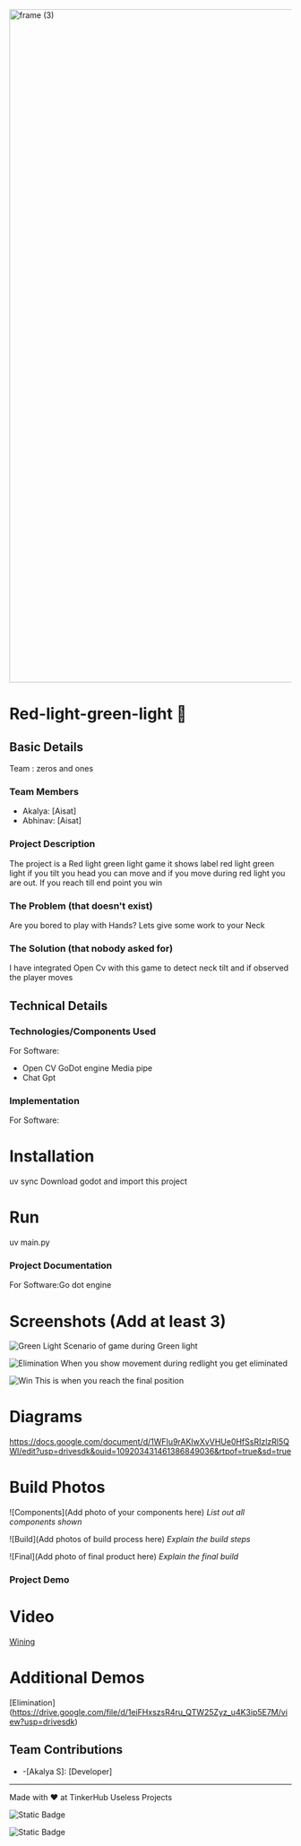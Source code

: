 <img width="3188" height="1202" alt="frame (3)" src="https://github.com/user-attachments/assets/517ad8e9-ad22-457d-9538-a9e62d137cd7" />


# Red-light-green-light 🎯


## Basic Details
 Team : zeros and ones


### Team Members
- Akalya:  [Aisat]
- Abhinav: [Aisat]

### Project Description
The project is a Red light green light game it shows label red light green light if you tilt you head you can move and if you move during red light you are out. If you reach till end point you win


### The Problem (that doesn't exist)
Are you bored to play with Hands? Lets give some work to your Neck



### The Solution (that nobody asked for)
I have integrated Open Cv with this game to detect neck tilt and if observed the player moves 


## Technical Details
### Technologies/Components Used
For Software:
- Open CV
  GoDot engine
  Media pipe
- Chat Gpt
  
### Implementation
For Software:
# Installation
uv sync
Download godot and import this project


# Run
uv main.py


### Project Documentation
For Software:Go dot engine

# Screenshots (Add at least 3)
![Green Light](https://drive.google.com/file/d/1TLoN8vc2C5WKBEj0UXldnZDrpzfam2jC/view?usp=drive_link)
Scenario of game during Green light

![Elimination](https://drive.google.com/file/d/19wxEosOeDdvuIZ9pJdPj5WCuh-SbXUeZ/view?usp=drive_link)
When you show movement during redlight you get eliminated

![Win](https://drive.google.com/file/d/13l27fmVoMwd2AcfZYSVwXpWTUnVH56I3/view?usp=drive_link)
This is when you reach the final position



# Diagrams
https://docs.google.com/document/d/1WFIu9rAKIwXvVHUe0HfSsRIzlzRl5QWl/edit?usp=drivesdk&ouid=109203431461386849036&rtpof=true&sd=true


# Build Photos
![Components](Add photo of your components here)
*List out all components shown*

![Build](Add photos of build process here)
*Explain the build steps*

![Final](Add photo of final product here)
*Explain the final build*

### Project Demo
# Video
[Wining](https://drive.google.com/file/d/1bWtJyXtqZVdyDfVCUCOyimb0WuPP9CsM/view?usp=drivesdk)


# Additional Demos
[Elimination]
(https://drive.google.com/file/d/1eiFHxszsR4ru_QTW25Zyz_u4K3ip5E7M/view?usp=drivesdk)

## Team Contributions
- [Abhinav krishna ks]: [Developer]
-[Akalya S]: [Developer]

---
Made with ❤️ at TinkerHub Useless Projects 

![Static Badge](https://img.shields.io/badge/TinkerHub-24?color=%23000000&link=https%3A%2F%2Fwww.tinkerhub.org%2F)

![Static Badge](https://img.shields.io/badge/UselessProjects--25-25?link=https%3A%2F%2Fwww.tinkerhub.org%2Fevents%2FQ2Q1TQKX6Q%2FUseless%2520Projects)


